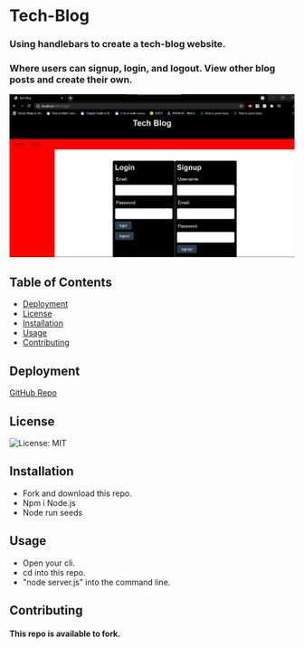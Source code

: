 # Tech-Blog

### **Using handlebars to create a tech-blog website.** 
### **Where users can signup, login, and logout. View other blog posts and create their own.**

![app screenshot](images\Screenshot.png)


## Table of Contents

- [Deployment](#deployment)
- [License](#license)
- [Installation](#installation)
- [Usage](#usage)
- [Contributing](#contribution)




## Deployment

[GitHub Repo](https://github.com/Sawyer0/tech-blog#taking-advantage-of-mvc-and-handlebars-to-create-a-tech-blog-website)

## License

![License: MIT](https://img.shields.io/badge/License-MIT-yellow.svg)



## Installation

- Fork and download this repo.
- Npm i Node.js
- Node run seeds

## Usage

- Open your cli.
- cd into this repo.
- "node server.js" into the command line.


## Contributing

#### This repo is available to fork.


